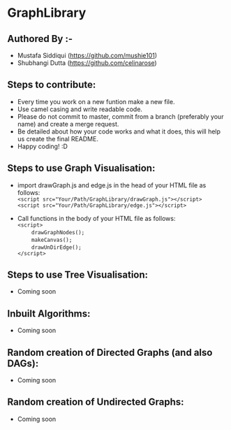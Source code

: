# GraphLibrary

## Authored By :-
- Mustafa Siddiqui (https://github.com/mushie101)
- Shubhangi Dutta (https://github.com/celinarose)

## Steps to contribute:
- Every time you work on a new funtion make a new file.
- Use camel casing and write readable code.
- Please do not commit to master, commit from a branch (preferably your name) and create a merge request.
- Be detailed about how your code works and what it does, this will help us create the final README.
- Happy coding! :D

## Steps to use Graph Visualisation:

- import drawGraph.js and edge.js in the head of your HTML file as follows:  
`<script src="Your/Path/GraphLibrary/drawGraph.js"></script>`  
`<script src="Your/Path/GraphLibrary/edge.js"></script>`  

- Call functions in the body of your HTML file as follows:  
`<script>`  
&nbsp; &nbsp; &nbsp; &nbsp; `drawGraphNodes();`      
&nbsp; &nbsp; &nbsp; &nbsp; `makeCanvas();`    
&nbsp; &nbsp; &nbsp; &nbsp; `drawUnDirEdge();`      
`</script>`  

## Steps to use Tree Visualisation:  

- Coming soon  

## Inbuilt Algorithms:  

- Coming soon  

## Random creation of Directed Graphs (and also DAGs):

- Coming soon  

## Random creation of Undirected Graphs:

- Coming soon